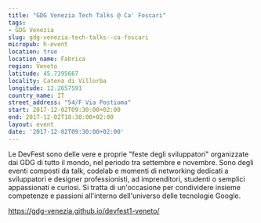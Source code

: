 ```yaml
---
title: "GDG Venezia Tech Talks @ Ca' Foscari"
tags:
- GDG Venezia
slug: gdg-venezia-tech-talks--ca-foscari
micropub: h-event
location: true
location_name: Fabrica
region: Veneto
latitude: 45.7395667
locality: Catena di Villorba
longitude: 12.2657591
country_name: IT
street_address: "54/F Via Postioma"
start: 2017-12-02T09:30:00+02:00
end: 2017-12-02T18:30:00+02:00
layout: event
date: '2017-12-02T09:30:00+02:00'
---
```

Le DevFest sono delle vere e proprie "feste degli sviluppatori" organizzate dai GDG di tutto il mondo, nel periodo tra settembre e novembre. Sono degli eventi composti da talk, codelab e momenti di networking dedicati a sviluppatori e designer professionisti, ad imprenditori, studenti o semplici appassionati e curiosi. Si tratta di un'occasione per condividere insieme competenze e passioni all'interno dell'universo delle tecnologie Google.

https://gdg-venezia.github.io/devfest1-veneto/